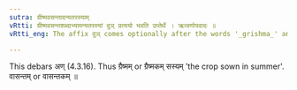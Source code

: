 ```yaml
---
sutra: ग्रीष्मवसन्तादन्यतरस्याम्
vRtti: ग्रीष्मवसन्तशब्दाभ्यामन्यतरस्यां वुञ् प्रत्ययो भवति उप्तेर्थे । ऋत्वणोपवादः ॥
vRtti_eng: The affix वुञ् comes optionally after the words '_grishma_' and '_vasanta_', in the sense of 'sown'.

---
```

This debars अण् (4.3.16). Thus ग्रैष्मम् or ग्रैष्मकम् सस्यम् 'the crop sown in summer'. वासन्तम् or वासन्तकम् ॥